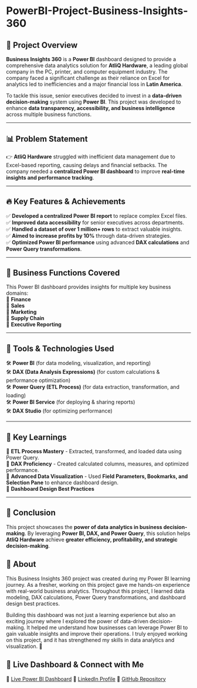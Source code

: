 # PowerBI-Project-Business-Insights-360

## 📌 Project Overview
**Business Insights 360** is a **Power BI** dashboard designed to provide a comprehensive data analytics solution for **AtliQ Hardware**, a leading global company in the PC, printer, and computer equipment industry. The company faced a significant challenge as their reliance on Excel for analytics led to inefficiencies and a major financial loss in **Latin America**.

To tackle this issue, senior executives decided to invest in a **data-driven decision-making** system using **Power BI**. This project was developed to enhance **data transparency, accessibility, and business intelligence** across multiple business functions.

---
## 📊 Problem Statement
👉 **AtliQ Hardware** struggled with inefficient data management due to Excel-based reporting, causing delays and financial setbacks. The company needed a **centralized Power BI dashboard** to improve **real-time insights and performance tracking**.

---
## 🔥 Key Features & Achievements
✅ **Developed a centralized Power BI report** to replace complex Excel files.  
✅ **Improved data accessibility** for senior executives across departments.  
✅ **Handled a dataset of over 1 million+ rows** to extract valuable insights.  
✅ **Aimed to increase profits by 10%** through data-driven strategies.  
✅ **Optimized Power BI performance** using advanced **DAX calculations** and **Power Query transformations**.  

---
## 🏢 Business Functions Covered
This Power BI dashboard provides insights for multiple key business domains:  
📌 **Finance**  
📌 **Sales**  
📌 **Marketing**  
📌 **Supply Chain**  
📌 **Executive Reporting**  

---
## 🚀 Tools & Technologies Used
🛠 **Power BI** (for data modeling, visualization, and reporting)  
🛠 **DAX (Data Analysis Expressions)** (for custom calculations & performance optimization)  
🛠 **Power Query (ETL Process)** (for data extraction, transformation, and loading)  
🛠 **Power BI Service** (for deploying & sharing reports)  
🛠 **DAX Studio** (for optimizing performance)  

---
## 🔑 Key Learnings
📌 **ETL Process Mastery** - Extracted, transformed, and loaded data using Power Query.  
📌 **DAX Proficiency** - Created calculated columns, measures, and optimized performance.  
📌 **Advanced Data Visualization** - Used **Field Parameters, Bookmarks, and Selection Pane** to enhance dashboard design.  
📌 **Dashboard Design Best Practices**   

---
## 📌 Conclusion
This project showcases the **power of data analytics in business decision-making**. By leveraging **Power BI, DAX, and Power Query**, this solution helps **AtliQ Hardware** achieve **greater efficiency, profitability, and strategic decision-making**.

## 📌 **About**
This Business Insights 360 project was created during my Power BI learning journey. As a fresher, working on this project gave me hands-on experience with real-world business analytics. Throughout this project, I learned data modeling, DAX calculations, Power Query transformations, and dashboard design best practices.

Building this dashboard was not just a learning experience but also an exciting journey where I explored the power of data-driven decision-making. It helped me understand how businesses can leverage Power BI to gain valuable insights and improve their operations. I truly enjoyed working on this project, and it has strengthened my skills in data analytics and visualization. 🚀


## 📌 **Live Dashboard & Connect with Me**
🔗 [Live Power BI Dashboard](https://app.powerbi.com/view?r=eyJrIjoiNDg5OWIyYmEtODQyZi00MWQ2LTg4MzktZmZhNTBhYTYzM2YwIiwidCI6ImM2ZTU0OWIzLTVmNDUtNDAzMi1hYWU5LWQ0MjQ0ZGM1YjJjNCJ9) 
🔗 [LinkedIn Profile](https://www.linkedin.com/in/punitkumawat/) 
🔗 [GitHub Repository](https://github.com/Punit-Kumawat/PowerBI-Project-Business-Insights-360) 
